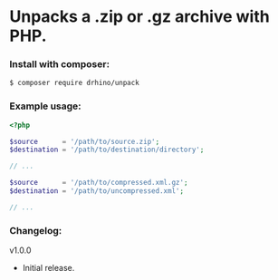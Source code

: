 # Unpacks a .zip or .gz archive with PHP.

### Install with composer:

```sh
$ composer require drhino/unpack
```

### Example usage:

```php
<?php

$source      = '/path/to/source.zip';
$destination = '/path/to/destination/directory';

// ...

$source      = '/path/to/compressed.xml.gz';
$destination = '/path/to/uncompressed.xml';

// ...

```

### Changelog:

v1.0.0
- Initial release.
